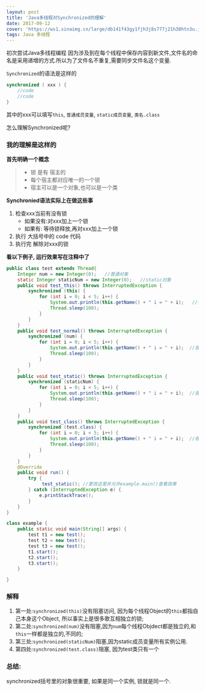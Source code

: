 ```yaml
---
layout: post
title: 'Java多线程对Synchronized的理解'
date: 2017-09-12
cover: 'https://ws1.sinaimg.cn/large/db141f43gy1fjh3j8s777j21h30htn3u.jpg'
tags: Java 多线程
---
```


初次尝试Java多线程编程
因为涉及到在每个线程中保存内容到新文件,文件名的命名是采用递增的方式.所以为了文件名不重复,需要同步文件名这个变量.

`Synchronized`的语法是这样的

```java
synchronized ( xxx ) {
    //code
    //code
}
```

其中的xxx可以填写`this`, `普通成员变量`, `static成员变量`,  `类名.class`

怎么理解Synchronized呢?

### 我的理解是这样的

**首先明确一个概念**
> - 锁 是有 宿主的
> - 每个宿主都对应唯一的一个锁
> - 宿主可以是一个对象,也可以是一个类

**Synchronied语法实际上在做这些事**
1. 检查xxx当前有没有锁
    - 如果没有:对xxx加上一个锁
    -  如果有: 等待锁释放,再对xxx加上一个锁
2. 执行 大括号中的 code 代码
3. 执行完 解除对xxx的锁


**看以下例子, 运行效果写在注释中了**
```java
public class test extends Thread{
    Integer num = new Integer(0);   //普通对象
    static Integer staticNum = new Integer(0);   //static对象
    public void test_this() throws InterruptedException {
        synchronized (this) {
            for (int i = 0; i < 5; i++) {
                System.out.println(this.getName() + " i = " + i);   //各个线程没阻塞
                Thread.sleep(100);
            }
        }
    }
    public void test_normal() throws InterruptedException {
        synchronized (num) {
            for (int i = 0; i < 5; i++) {
                System.out.println(this.getName() + " i = " + i);  //各个线程没阻塞
                Thread.sleep(100);
            }
        }
    }
    public void test_static() throws InterruptedException {
        synchronized (staticNum) {
            for (int i = 0; i < 5; i++) {
                System.out.println(this.getName() + " i = " + i);  //各个线程堵塞
                Thread.sleep(100);
            }
        }
    }
    public void test_class() throws InterruptedException {
        synchronized (test.class) {
            for (int i = 0; i < 5; i++) {
                System.out.println(this.getName() + " i = " + i);  //各个线程阻塞
                Thread.sleep(100);
            }
        }
    }
    @Override
    public void run() {
        try {
             test_static(); //更改这里并允许example.main()查看效果
        } catch (InterruptedException e) {
            e.printStackTrace();
        }
    }
}

class example {
    public static void main(String[] args) {
        test t1 = new test();
        test t2 = new test();
        test t3 = new test();
        t1.start();
        t2.start();
        t3.start();
    }

}
```

### 解释
1. 第一处:`synchronized(this)`没有阻塞访问, 因为每个线程Object的`this`都指自己本身这个Object, 所以事实上是很多歌互相独立的锁;
2. 第二处:`synchronized(num)`没有阻塞,因为`num`每个线程Objdect都是独立的,和`this`一样都是独立的,不同的;
3. 第三处:`synchronized(staticNum)`阻塞,因为static成员变量所有实例公用.
4. 第四处:`synchronized(test.class)`阻塞, 因为test类只有一个


### 总结:
synchronized括号里的对象很重要, 如果是同一个实例, 锁就是同一个.

